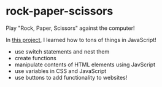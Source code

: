 # rock-paper-scissors

Play "Rock, Paper, Scissors" against the computer!

In [this project](https://www.reecevela.github.io/rock-paper-scissors/index.html), I learned how to tons of things in JavaScript!

- use switch statements and nest them
- create functions
- manipulate contents of HTML elements using JavScript
- use variables in CSS and JavaScript
- use buttons to add functionality to websites!

